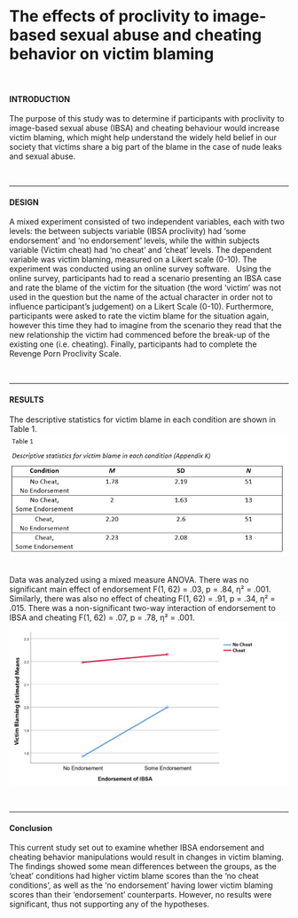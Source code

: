 # The effects of proclivity to image-based sexual abuse and cheating behavior on victim blaming 
&nbsp;
#### **INTRODUCTION**
The purpose of this study was to determine if participants with proclivity to image-based sexual abuse (IBSA) and cheating behaviour would increase victim blaming, which might help understand the widely held belief in our society that victims share a big part of the blame in the case of nude leaks and sexual abuse.

&nbsp;
***
#### **DESIGN**

A mixed experiment consisted of two independent variables, each with two levels: the between subjects variable (IBSA proclivity) had ‘some endorsement’ and ‘no endorsement’ levels, while the within subjects variable (Victim cheat) had ‘no cheat’ and ‘cheat’ levels. The dependent variable was victim blaming, measured on a Likert scale (0-10). The experiment was conducted using an online survey software.
&nbsp;
Using the online survey, participants had to read a scenario presenting an IBSA case and rate the blame of the victim for the situation (the word ‘victim’ was not used in the question but the name of the actual character in order not to influence participant’s judgement) on a Likert Scale (0-10). Furthermore, participants were asked to rate the victim blame for the situation again, however this time they had to imagine from the scenario they read that the new relationship the victim had commenced before the break-up of the existing one (i.e. cheating). Finally, participants had to complete the Revenge Porn Proclivity Scale.

&nbsp;
***
#### **RESULTS**
The descriptive statistics for victim blame in each condition are shown in Table 1.
![](images/2.JPG)
&nbsp;

Data was analyzed using a mixed measure ANOVA. There was no significant main effect of endorsement F(1, 62) = .03, p = .84, η² = .001. Similarly, there was also no effect of cheating F(1, 62) = .91, p = .34, η² = .015. There was a non-significant two-way interaction of endorsement to IBSA and cheating F(1, 62) = .07, p = .78, η² = .001.
&nbsp;
&nbsp;
![](images/1.JPG)


&nbsp;
***
#### **Conclusion**
This current study set out to examine whether IBSA endorsement and cheating behavior manipulations would result in changes in victim blaming. The findings showed some mean differences between the groups, as the ‘cheat’ conditions had higher victim blame scores than the ‘no cheat conditions’, as well as the ‘no endorsement’ having lower victim blaming scores than their ‘endorsement’ counterparts. However, no results were significant, thus not supporting any of the hypotheses. 
